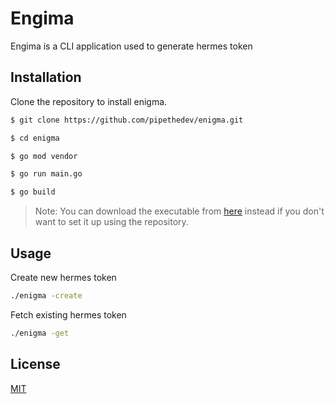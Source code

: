 # Engima

Engima is a CLI application used to generate hermes token
## Installation

Clone the repository to install enigma.

```bash
$ git clone https://github.com/pipethedev/enigma.git
```

```bash
$ cd enigma
```

```bash
$ go mod vendor
```

```bash
$ go run main.go
```

```bash
$ go build
```
>Note: You can download the executable from [here](https://github.com/pipethedev/enigma/tags) instead if you don't want to set it up using the repository.

## Usage

Create new hermes token

```sh
./enigma -create
```

Fetch existing hermes token

```sh
./enigma -get
```

## License

[MIT](https://choosealicense.com/licenses/mit/)